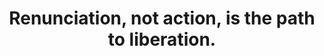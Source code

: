 ---
title: Renunciation, not action, is the path to liberation.
tags: waking-up buddhism mindfulness
---
